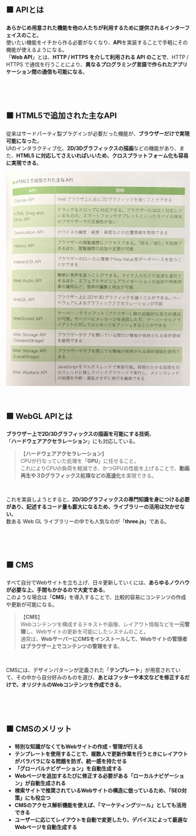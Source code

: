 
## 🟩 APIとは
**あらかじめ用意された機能を他の人たちが利用するために提供されるインターフェイスのこと**。  
使いたい機能をイチから作る必要がなくなり、**API**を実装することで手軽にその機能が使えるようになる。  
「**Web API**」とは、**HTTP / HTTPS を介して利用される API のことで**、HTTP / HTTPS で通信を行うことにより、**異なるプログラミング言語で作られたアプリケーション間の通信も可能になる**。  

<br>
<br>
<br>

## 🟩 HTML5で追加された主なAPI
従来はサードパーティ製プラグインが必要だった機能が、**ブラウザーだけで実現可能になった**。  
UIのインタラクティブ化、**2D/3Dグラフィックスの描画**などの機能があり、また、**HTML5 に対応してさえいればいいため、クロスプラットフォーム化も容易に実現できる**。  

<img src="images/70da088b-8198-47e5-8ec4-fbdd4b38a93e-0.jpg" width="800">

<br>
<br>
<br>

## 🟩 WebGL APIとは
**ブラウザー上で2D/3Dグラフィックスの描画を可能にする技術**。  
「**ハードウェアアクセラレーション**」にも対応している。  

>  【**ハードウェアアクセラレーション**】  
> CPUが行なっていた処理を「**GPU**」に任せること。  
> これによりCPUの負荷を軽減でき、かつGPUの性能を上げることで、**動画再生や３Dグラフィックス処理などの高速化**を実現できる。  

<br>

これを実装しようとすると、**2D/3Dグラフィックスの専門知識を身につける必要があり、記述するコード量も膨大になるため、ライブラリーの活用は欠かせない**。  
数ある Web GL ライブラリーの中でも人気なのが「**three.js**」である。  

<br>
<br>
<br>

## 🟩 CMS
すべて自分でWebサイトを立ち上げ、日々更新していくには、**あらゆるノウハウが必要な上、手間もかかるので大変である**。  
このような場合は「**CMS**」を導入することで、比較的容易にコンテンツの作成や更新が可能になる。  

>  【**CMS**】  
> Webコンテンツを構成するテキストや画像、レイアウト情報などを**一元管理**し、Webサイトの更新を可能にしたシステムのこと。  
> 通常は、**WebサーバーにCMSをインストールして、Webサイトの管理者はブラウザー上でコンテンツの管理をする**。  

<br>

CMSには、デザインパターンが定義された「**テンプレート**」が用意されていて、その中から自分好みのものを選び、**あとはフッターや本文などを修正するだけで、オリジナルのWebコンテンツを作成できる**。  

<br>
<br>
<br>

## 🟩 CMSのメリット

* **特別な知識がなくてもWebサイトの作成・管理が行える**
* **テンプレートを使用することで、複数人で更新作業を行うときにレイアウトがバラバラになる問題を防ぎ、統一感を持たせる**
* **「グローバルナビゲーション」を自動生成する**
* **Webページを追加するたびに修正する必要がある「ローカルナビゲーション」が自動生成される**
* **検索サイトで推奨されているWebサイトの構造に倣っているため、「SEO対策」にも役立つ**
* **CMSのアクセス解析機能を使えば、「マーケティングツール」としても活用できる**
* **ユーザーに応じてレイアウトを自動で変更したり、デバイスによって最適なWebページを自動生成する**

<br>
<br>
<br>

